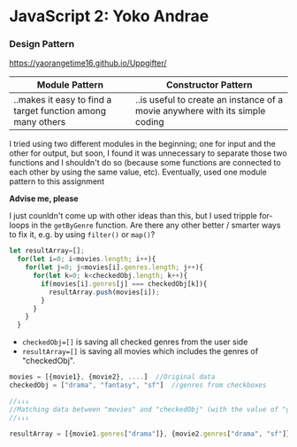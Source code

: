 # JavaScript 2: Yoko Andrae
### Design Pattern

https://yaorangetime16.github.io/Uppgifter/

Module Pattern | Constructor Pattern 
------------ | -------------
..makes it easy to find a target function among many others | ..is useful to create an instance of a movie anywhere with its simple coding

I tried using two different modules in the beginning; one for input and the other for output, but soon, I found it was unnecessary to separate those two functions and I shouldn't do so (because some functions are connected to each other by using the same value, etc). Eventually, used one module pattern to this assignment


**Advise me, please**

I just counldn't come up with other ideas than this, but I used tripple for-loops in the ```getByGenre``` function. Are there any other better / smarter ways to fix it, e.g. by using ```filter()``` or ```map()```?


```javascript
let resultArray=[];
  for(let i=0; i<movies.length; i++){
    for(let j=0; j<movies[i].genres.length; j++){
      for(let k=0; k<checkedObj.length; k++){
        if(movies[i].genres[j] === checkedObj[k]){
          resultArray.push(movies[i]);
        }
      } 
    }
  }
```


* ```checkedObj=[]``` is saving all checked genres from the user side
* ```resultArray=[]``` is saving all movies which includes the genres of "checkedObj".

```javascript
movies = [{movie1}, {movie2}, ....]  //Original data
checkedObj = ["drama", "fantasy", "sf"]  //genres from checkboxes

//↓↓↓
//Matching data between "movies" and "checkedObj" (with the value of "genres")
//↓↓↓

resultArray = [{movie1.genres["drama"]}, {movie2.genres["drama", "sf"]}, {movie2.genres["fantasy", "sf"]}]
```
